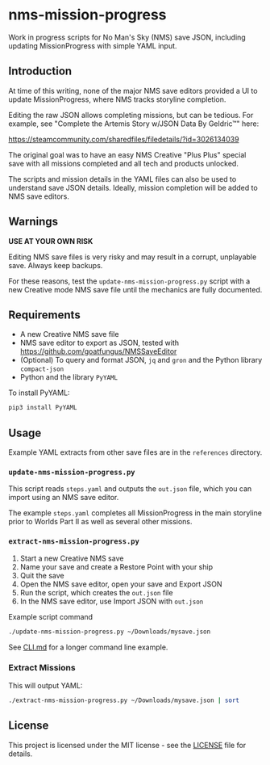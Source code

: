 
# nms-mission-progress

Work in progress scripts for No Man's Sky (NMS) save JSON, including updating MissionProgress
with simple YAML input.

## Introduction

At time of this writing, none of the major NMS save editors provided a UI to update MissionProgress,
where NMS tracks storyline completion. 

Editing the raw JSON allows completing missions, but can be tedious. For example, see 
"Complete the Artemis Story w/JSON Data By Geldric™" here:

https://steamcommunity.com/sharedfiles/filedetails/?id=3026134039

The original goal was to have an easy NMS Creative "Plus Plus" special save with all missions
completed and all tech and products unlocked.

The scripts and mission details in the YAML files can also be used to understand save JSON details.
Ideally, mission completion will be added to NMS save editors.


## Warnings

__USE AT YOUR OWN RISK__

Editing NMS save files is very risky and may result in a corrupt, unplayable save.
Always keep backups.

For these reasons, test the `update-nms-mission-progress.py` script with a new Creative mode 
NMS save file until the mechanics are fully documented.

## Requirements

* A new Creative NMS save file
* NMS save editor to export as JSON, tested with https://github.com/goatfungus/NMSSaveEditor
* (Optional) To query and format JSON, `jq` and `gron` and the Python library `compact-json`
* Python and the library `PyYAML`

To install PyYAML:
```bash
pip3 install PyYAML
```

## Usage

Example YAML extracts from other save files are in the `references` directory.

### `update-nms-mission-progress.py`

This script reads `steps.yaml` and outputs the `out.json` file, which you 
can import using an NMS save editor. 

The example `steps.yaml` completes all MissionProgress in the main storyline
prior to Worlds Part II as well as several other missions.

### `extract-nms-mission-progress.py`

1. Start a new Creative NMS save
1. Name your save and create a Restore Point with your ship
1. Quit the save
1. Open the NMS save editor, open your save and Export JSON
1. Run the script, which creates the `out.json` file
1. In the NMS save editor, use Import JSON with `out.json`

Example script command 

```bash
./update-nms-mission-progress.py ~/Downloads/mysave.json
```

See [CLI.md](docs/CLI.md) for a longer command line example.


### Extract Missions

This will output YAML:

```bash
./extract-nms-mission-progress.py ~/Downloads/mysave.json | sort
```


## License

This project is licensed under the MIT license - see the [LICENSE](LICENSE)
file for details.

